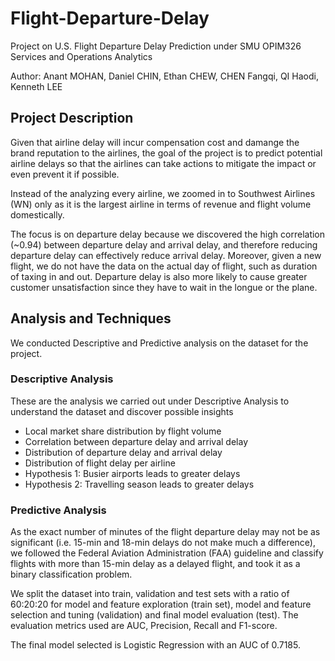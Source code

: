 # Flight-Departure-Delay
Project on U.S. Flight Departure Delay Prediction under SMU OPIM326 Services and Operations Analytics 

Author: Anant MOHAN, Daniel CHIN, Ethan CHEW, CHEN Fangqi, QI Haodi, Kenneth LEE

## Project Description
Given that airline delay will incur compensation cost and damange the brand reputation to the airlines, the goal of the project is to predict potential airline delays so that the airlines can take actions to mitigate the impact or even prevent it if possible.

Instead of the analyzing every airline, we zoomed in to Southwest Airlines (WN) only as it is the largest airline in terms of revenue and flight volume domestically. 

The focus is on departure delay because we discovered the high correlation (~0.94) between departure delay and arrival delay, and therefore reducing departure delay can effectively reduce arrival delay. Moreover, given a new flight, we do not have the data on the actual day of flight, such as duration of taxing in and out. Departure delay is also more likely to cause greater customer unsatisfaction since they have to wait in the longue or the plane.

## Analysis and Techniques
We conducted Descriptive and Predictive analysis on the dataset for the project. 

### Descriptive Analysis
These are the analysis we carried out under Descriptive Analysis to understand the dataset and discover possible insights
<ul>
  <li>Local market share distribution by flight volume</li>
  <li>Correlation between departure delay and arrival delay</li>
  <li>Distribution of departure delay and arrival delay</li>
  <li>Distribution of flight delay per airline</li>
  <li>Hypothesis 1: Busier airports leads to greater delays</li>
  <li>Hypothesis 2: Travelling season leads to greater delays</li>
</ul>

### Predictive Analysis
As the exact number of minutes of the flight departure delay may not be as significant (i.e. 15-min and 18-min delays do not make much a difference), we followed the Federal Aviation Administration (FAA) guideline and classify flights with more than 15-min delay as a delayed flight, and took it as a binary classification problem.

We split the dataset into train, validation and test sets with a ratio of 60:20:20 for model and feature exploration (train set), model and feature selection and tuning (validation) and final model evaluation (test). The evaluation metrics used are AUC, Precision, Recall and F1-score.

The final model selected is Logistic Regression with an AUC of 0.7185. 
